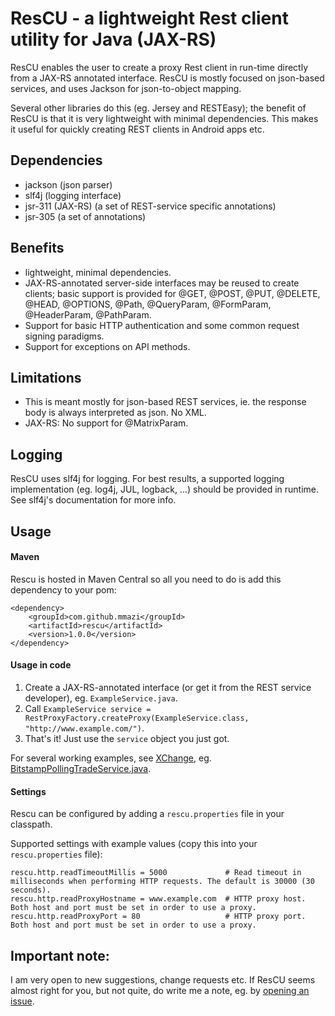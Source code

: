 ResCU - a lightweight Rest client utility for Java (JAX-RS)
========================================================

ResCU enables the user to create a proxy Rest client in run-time directly from a JAX-RS annotated interface.
ResCU is mostly focused on json-based services, and uses Jackson for json-to-object mapping.

Several other libraries do this (eg. Jersey and RESTEasy); the benefit of ResCU is that it is very lightweight with
minimal dependencies. This makes it useful for quickly creating REST clients in Android apps etc.


Dependencies
---------------

- jackson (json parser)
- slf4j (logging interface)
- jsr-311 (JAX-RS) (a set of REST-service specific annotations)
- jsr-305 (a set of annotations)


Benefits
---------------

- lightweight, minimal dependencies.
- JAX-RS-annotated server-side interfaces may be reused to create clients; basic support is provided for @GET, @POST, @PUT, @DELETE, @HEAD, @OPTIONS, @Path, @QueryParam, @FormParam, @HeaderParam, @PathParam.
- Support for basic HTTP authentication and some common request signing paradigms.
- Support for exceptions on API methods.


Limitations
---------------

- This is meant mostly for json-based REST services, ie. the response body is always interpreted as json. No XML.
- JAX-RS: No support for @MatrixParam.


Logging
---------------

ResCU uses slf4j for logging. For best results, a supported logging implementation (eg. log4j, JUL, logback, ...)
should be provided in runtime. See slf4j's documentation for more info.

Usage
---------------

#### Maven

Rescu is hosted in Maven Central so all you need to do is add this dependency to your pom:

    <dependency>
        <groupId>com.github.mmazi</groupId>
        <artifactId>rescu</artifactId>
        <version>1.0.0</version>
    </dependency>

#### Usage in code

1. Create a JAX-RS-annotated interface (or get it from the REST service developer), eg. `ExampleService.java`.
2. Call `ExampleService service = RestProxyFactory.createProxy(ExampleService.class, "http://www.example.com/")`.
3. That's it! Just use the `service` object you just got.

For several working examples, see [XChange](https://github.com/timmolter/XChange), eg. [BitstampPollingTradeService.java](https://github.com/timmolter/XChange/blob/develop/xchange-bitstamp/src/main/java/com/xeiam/xchange/bitstamp/service/trade/polling/BitstampPollingTradeService.java).

#### Settings

Rescu can be configured by adding a `rescu.properties` file in your classpath.

Supported settings with example values (copy this into your `rescu.properties` file):

    rescu.http.readTimeoutMillis = 5000             # Read timeout in milliseconds when performing HTTP requests. The default is 30000 (30 seconds).
    rescu.http.readProxyHostname = www.example.com  # HTTP proxy host. Both host and port must be set in order to use a proxy.
    rescu.http.readProxyPort = 80                   # HTTP proxy port. Both host and port must be set in order to use a proxy.

Important note:
---------------

I am very open to new suggestions, change requests etc. If ResCU seems almost right for you, but not quite,
do write me a note, eg. by [opening an issue](https://github.com/mmazi/rescu/issues/new).
